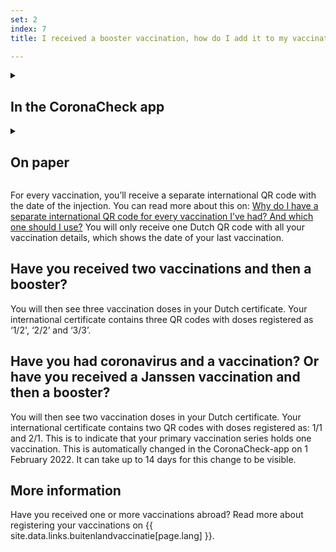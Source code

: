 ```yaml
---
set: 2
index: 7
title: I received a booster vaccination, how do I add it to my vaccination certificate?

---
```

<details class="details">
<summary><h2>In the CoronaCheck app</h2></summary>
<div markdown="1">
Vaccinations are not retrieved automatically. Therefore, after every vaccination, you need to retrieve your vaccination details again by logging in with DigiD. Click on the ‘+’ symbol in the top right corner of the app and add a vaccination certificate. 
</div>
</details>

<details class="details">
<summary><h2>On paper</h2></summary>
<div markdown="1">
Go to [www.coronacheck.nl/en/print](/print) and make create a new vaccination certificate. Your booster vaccination will be added to your certificate.
</div>
</details>


For every vaccination, you’ll receive a separate international QR code with the date of the injection. You can read more about this on: [Why do I have a separate international QR code for every vaccination I’ve had? And which one should I use?](/en/faq/3-5-waarom-heb-ik-voor-elke-prik-een-internationale-qr-code/) You will only receive one Dutch QR code with all your vaccination details, which shows the date of your last vaccination.

<h2 class="h2-question">Have you received two vaccinations and then a booster?</h2>

You will then see three vaccination doses in your Dutch certificate. Your international certificate contains three QR codes with doses registered as ‘1/2', ‘2/2’ and ‘3/3’.

<h2 class="h2-question">Have you had coronavirus and a vaccination? Or have you received a Janssen vaccination and then a booster?</h2>

You will then see two vaccination doses in your Dutch certificate. Your international certificate contains two QR codes with doses registered as: 1/1 and 2/1. This is to indicate that your primary vaccination series holds one vaccination. This is automatically changed in the CoronaCheck-app on 1 February 2022. It can take up to 14 days for this change to be visible.

## More information

Have you received one or more vaccinations abroad? Read more about registering your vaccinations on {{ site.data.links.buitenlandvaccinatie[page.lang] }}.

  